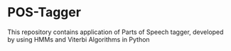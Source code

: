 # POS-Tagger
This repository contains application of Parts of Speech tagger, developed by using HMMs and Viterbi Algorithms in Python
